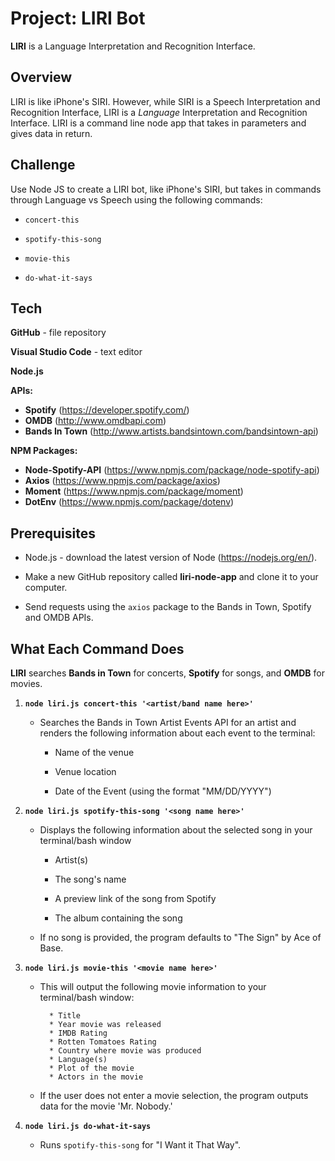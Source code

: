 # Project: LIRI Bot

**LIRI** is a Language Interpretation and Recognition Interface. 


## Overview

LIRI is like iPhone's SIRI. However, while SIRI is a Speech Interpretation and Recognition Interface, LIRI is a _Language_ Interpretation and Recognition Interface. LIRI is a command line node app that takes in parameters and gives data in return.


## Challenge

Use Node JS to create a LIRI bot, like iPhone's SIRI, but takes in commands through Language vs Speech using the following commands:

   * `concert-this`

   * `spotify-this-song`

   * `movie-this`

   * `do-what-it-says`
   
   
## Tech

**GitHub** - file repository

**Visual Studio Code** - text editor

**Node.js**

**APIs:**

  * **Spotify** (https://developer.spotify.com/)
  * **OMDB** (http://www.omdbapi.com) 
  * **Bands In Town** (http://www.artists.bandsintown.com/bandsintown-api)

**NPM Packages:**

  * **Node-Spotify-API** (https://www.npmjs.com/package/node-spotify-api)
  * **Axios** (https://www.npmjs.com/package/axios)
  * **Moment** (https://www.npmjs.com/package/moment)
  * **DotEnv** (https://www.npmjs.com/package/dotenv)

   
## Prerequisites

- Node.js - download the latest version of Node (https://nodejs.org/en/).

- Make a new GitHub repository called **liri-node-app** and clone it to your computer.

- Send requests using the `axios` package to the Bands in Town, Spotify and OMDB APIs.

  
## What Each Command Does

**LIRI** searches **Bands in Town** for concerts, **Spotify** for songs, and **OMDB** for movies.

1. **`node liri.js concert-this '<artist/band name here>'`**

   * Searches the Bands in Town Artist Events API for an artist and renders the following information about each event to the terminal:

     * Name of the venue

     * Venue location

     * Date of the Event (using the format "MM/DD/YYYY")

2. **`node liri.js spotify-this-song '<song name here>'`**

   * Displays the following information about the selected song in your terminal/bash window

     * Artist(s)

     * The song's name

     * A preview link of the song from Spotify

     * The album containing the song

   * If no song is provided, the program defaults to "The Sign" by Ace of Base.

3. **`node liri.js movie-this '<movie name here>'`**

   * This will output the following movie information to your terminal/bash window:

     ```
       * Title
       * Year movie was released
       * IMDB Rating
       * Rotten Tomatoes Rating
       * Country where movie was produced
       * Language(s)
       * Plot of the movie
       * Actors in the movie
     ```

   * If the user does not enter a movie selection, the program outputs data for the movie 'Mr. Nobody.'

4. **`node liri.js do-what-it-says`**

     * Runs `spotify-this-song` for "I Want it That Way".
     
